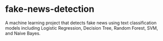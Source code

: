 # fake-news-detection
A machine learning project that detects fake news using text classification models including Logistic Regression, Decision Tree, Random Forest, SVM, and Naive Bayes.
